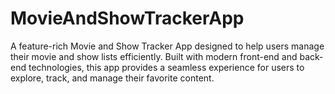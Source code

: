 # MovieAndShowTrackerApp
A feature-rich Movie and Show Tracker App designed to help users manage their movie and show lists efficiently. Built with modern front-end and back-end technologies, this app provides a seamless experience for users to explore, track, and manage their favorite content.
